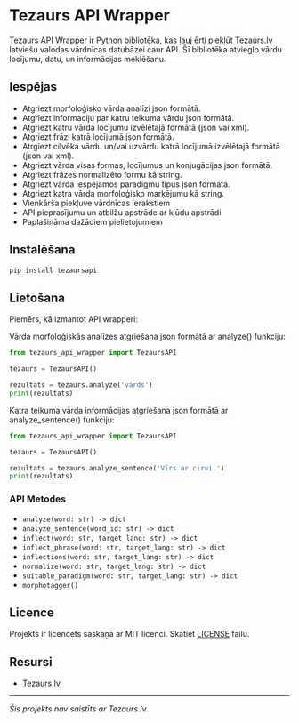 # Tezaurs API Wrapper

Tezaurs API Wrapper ir Python bibliotēka, kas ļauj ērti piekļūt [Tezaurs.lv](https://tezaurs.lv/) latviešu valodas vārdnīcas datubāzei caur API. Šī bibliotēka atvieglo vārdu locījumu, datu, un informācijas meklēšanu.

## Iespējas

- Atgriezt morfoloģisko vārda analīzi json formātā.
- Atgriezt informaciju par katru teikuma vārdu json formātā.
- Atgriezt katru vārda locījumu izvēlētajā formātā (json vai xml).
- Atgriezt frāzi katrā locījumā json formātā.
- Atrgiezt cilvēka vārdu un/vai uzvārdu katrā locījumā izvēlētajā formātā (json vai xml).
- Atgriezt vārda visas formas, locījumus un konjugācijas json formātā.
- Atgriezt frāzes normalizēto formu kā string.
- Atgriezt vārda iespējamos paradigmu tipus json formātā.
- Atgriezt katra vārda morfoloģisko marķējumu kā string.
- Vienkārša piekļuve vārdnīcas ierakstiem
- API pieprasījumu un atbilžu apstrāde ar kļūdu apstrādi
- Paplašināma dažādiem pielietojumiem

## Instalēšana

```bash
pip install tezaursapi
```

## Lietošana

Piemērs, kā izmantot API wrapperi:

Vārda morfoloģiskās analīzes atgriešana json formātā ar analyze() funkciju:
```python
from tezaurs_api_wrapper import TezaursAPI

tezaurs = TezaursAPI()

rezultats = tezaurs.analyze('vārds')
print(rezultats)
```
Katra teikuma vārda informācijas atgriešana json formātā ar analyze_sentence() funkciju:
```python
from tezaurs_api_wrapper import TezaursAPI

tezaurs = TezaursAPI()

rezultats = tezaurs.analyze_sentence('Vīrs ar cirvi.')
print(rezultats)
```

### API Metodes

- `analyze(word: str) -> dict`  
- `analyze_sentence(word_id: str) -> dict`  
- `inflect(word: str, target_lang: str) -> dict`  
- `inflect_phrase(word: str, target_lang: str) -> dict`
- `inflections(word: str, target_lang: str) -> dict`
- `normalize(word: str, target_lang: str) -> dict`
- `suitable_paradigm(word: str, target_lang: str) -> dict`
- `morphotagger()`

## Licence

Projekts ir licencēts saskaņā ar MIT licenci. Skatiet [LICENSE](LICENSE) failu.

## Resursi

- [Tezaurs.lv](https://tezaurs.lv/)

---

_Šis projekts nav saistīts ar Tezaurs.lv._





